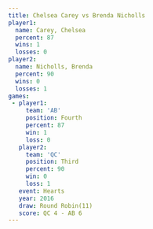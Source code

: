 ```yaml
---
title: Chelsea Carey vs Brenda Nicholls
player1:                
  name: Carey, Chelsea  
  percent: 87           
  wins: 1               
  losses: 0             
player2:                
  name: Nicholls, Brenda
  percent: 90           
  wins: 0               
  losses: 1             
games:
 - player1:          
     team: 'AB'      
     position: Fourth
     percent: 87     
     win: 1          
     loss: 0         
   player2:         
     team: 'QC'     
     position: Third
     percent: 90    
     win: 0         
     loss: 1        
   event: Hearts        
   year: 2016           
   draw: Round Robin(11)
   score: QC 4 - AB 6   
---
```

